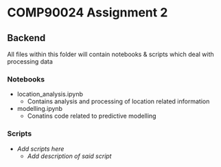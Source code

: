 # COMP90024 Assignment 2

## Backend

All files within this folder will contain notebooks & scripts which deal with processing data

### Notebooks

- location_analysis.ipynb
  - Contains analysis and processing of location related information
- modelling.ipynb
  - Conatins code related to predictive modelling

### Scripts

- *Add scripts here*
  - *Add description of said script*
